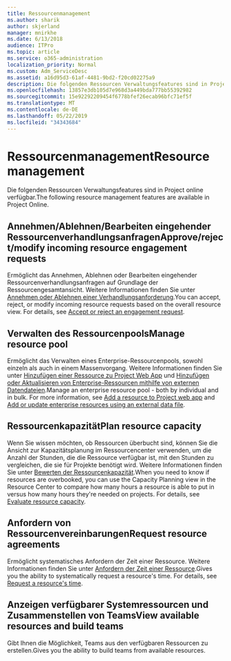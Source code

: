 ```yaml
---
title: Ressourcenmanagement
ms.author: sharik
author: skjerland
manager: mnirkhe
ms.date: 6/13/2018
audience: ITPro
ms.topic: article
ms.service: o365-administration
localization_priority: Normal
ms.custom: Adm_ServiceDesc
ms.assetid: a16d95d3-61af-4481-9bd2-f20cd02275a9
description: Die folgenden Ressourcen Verwaltungsfeatures sind in Project online verfügbar.
ms.openlocfilehash: 13857e3db105d7e968d3a449bda777bb55392982
ms.sourcegitcommit: 15e92292209454f6778bfef26ecab96bfc71ef5f
ms.translationtype: MT
ms.contentlocale: de-DE
ms.lasthandoff: 05/22/2019
ms.locfileid: "34343684"
---
```

# <a name="resource-management"></a><span data-ttu-id="8c421-103">Ressourcenmanagement</span><span class="sxs-lookup"><span data-stu-id="8c421-103">Resource management</span></span>

<span data-ttu-id="8c421-104">Die folgenden Ressourcen Verwaltungsfeatures sind in Project online verfügbar.</span><span class="sxs-lookup"><span data-stu-id="8c421-104">The following resource management features are available in Project Online.</span></span>
  
## <a name="approverejectmodify-incoming-resource-engagement-requests"></a><span data-ttu-id="8c421-105">Annehmen/Ablehnen/Bearbeiten eingehender Ressourcenverhandlungsanfragen</span><span class="sxs-lookup"><span data-stu-id="8c421-105">Approve/reject/modify incoming resource engagement requests</span></span>
<span data-ttu-id="8c421-106"><a name="bkmk_ApproveRejectModify"> </a></span><span class="sxs-lookup"><span data-stu-id="8c421-106"></span></span>

<span data-ttu-id="8c421-p101">Ermöglicht das Annehmen, Ablehnen oder Bearbeiten eingehender Ressourcenverhandlungsanfragen auf Grundlage der Ressourcengesamtansicht. Weitere Informationen finden Sie unter [Annehmen oder Ablehnen einer Verhandlungsanforderung](http://go.microsoft.com/fwlink/?LinkID=823659&amp;clcid=0x409).</span><span class="sxs-lookup"><span data-stu-id="8c421-p101">You can accept, reject, or modify incoming resource requests based on the overall resource view. For details, see [Accept or reject an engagement request](http://go.microsoft.com/fwlink/?LinkID=823659&amp;clcid=0x409).</span></span>
  
## <a name="manage-resource-pool"></a><span data-ttu-id="8c421-109">Verwalten des Ressourcenpools</span><span class="sxs-lookup"><span data-stu-id="8c421-109">Manage resource pool</span></span>
<span data-ttu-id="8c421-110"><a name="bkmk_ManageResourcePool"> </a></span><span class="sxs-lookup"><span data-stu-id="8c421-110"></span></span>

<span data-ttu-id="8c421-p102">Ermöglicht das Verwalten eines Enterprise-Ressourcenpools, sowohl einzeln als auch in einem Massenvorgang. Weitere Informationen finden Sie unter [Hinzufügen einer Ressource zu Project Web App](http://go.microsoft.com/fwlink/?LinkID=823660&amp;clcid=0x409) und [Hinzufügen oder Aktualisieren von Enterprise-Ressourcen mithilfe von externen Datendateien](http://go.microsoft.com/fwlink/?LinkID=823661&amp;clcid=0x409).</span><span class="sxs-lookup"><span data-stu-id="8c421-p102">Manage an enterprise resource pool - both by individual and in bulk. For more information, see [Add a resource to Project web app](http://go.microsoft.com/fwlink/?LinkID=823660&amp;clcid=0x409) and [Add or update enterprise resources using an external data file](http://go.microsoft.com/fwlink/?LinkID=823661&amp;clcid=0x409).</span></span>
  
## <a name="plan-resource-capacity"></a><span data-ttu-id="8c421-113">Ressourcenkapazität</span><span class="sxs-lookup"><span data-stu-id="8c421-113">Plan resource capacity</span></span>
<span data-ttu-id="8c421-114"><a name="bkmk_PlanResourceCapacity"> </a></span><span class="sxs-lookup"><span data-stu-id="8c421-114"></span></span>

<span data-ttu-id="8c421-p103">Wenn Sie wissen möchten, ob Ressourcen überbucht sind, können Sie die Ansicht zur Kapazitätsplanung im Ressourcencenter verwenden, um die Anzahl der Stunden, die die Ressource verfügbar ist, mit den Stunden zu vergleichen, die sie für Projekte benötigt wird. Weitere Informationen finden Sie unter [Bewerten der Ressourcenkapazität](http://go.microsoft.com/fwlink/?LinkID=823662&amp;clcid=0x409).</span><span class="sxs-lookup"><span data-stu-id="8c421-p103">When you need to know if resources are overbooked, you can use the Capacity Planning view in the Resource Center to compare how many hours a resource is able to put in versus how many hours they're needed on projects. For details, see [Evaluate resource capacity](http://go.microsoft.com/fwlink/?LinkID=823662&amp;clcid=0x409).</span></span>
  
## <a name="request-resource-agreements"></a><span data-ttu-id="8c421-117">Anfordern von Ressourcenvereinbarungen</span><span class="sxs-lookup"><span data-stu-id="8c421-117">Request resource agreements</span></span>
<span data-ttu-id="8c421-118"><a name="bkmk_RequestResourceAgreements"> </a></span><span class="sxs-lookup"><span data-stu-id="8c421-118"></span></span>

<span data-ttu-id="8c421-p104">Ermöglicht systematisches Anfordern der Zeit einer Ressource. Weitere Informationen finden Sie unter [Anfordern der Zeit einer Ressource](http://go.microsoft.com/fwlink/?LinkID=823663&amp;clcid=0x409).</span><span class="sxs-lookup"><span data-stu-id="8c421-p104">Gives you the ability to systematically request a resource's time. For details, see [Request a resource's time](http://go.microsoft.com/fwlink/?LinkID=823663&amp;clcid=0x409).</span></span>
  
## <a name="view-available-resources-and-build-teams"></a><span data-ttu-id="8c421-121">Anzeigen verfügbarer Systemressourcen und Zusammenstellen von Teams</span><span class="sxs-lookup"><span data-stu-id="8c421-121">View available resources and build teams</span></span>
<span data-ttu-id="8c421-122"><a name="bkmk_ViewAvailableResources"> </a></span><span class="sxs-lookup"><span data-stu-id="8c421-122"></span></span>

<span data-ttu-id="8c421-123">Gibt Ihnen die Möglichkeit, Teams aus den verfügbaren Ressourcen zu erstellen.</span><span class="sxs-lookup"><span data-stu-id="8c421-123">Gives you the ability to build teams from available resources.</span></span>
  

